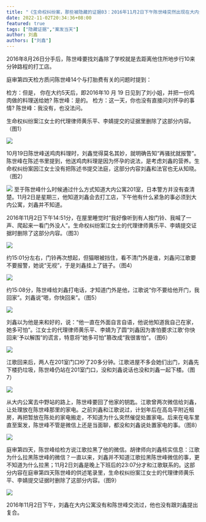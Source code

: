 ```yaml
---
title: "《生命权纠纷案，那些被隐藏的证据03：2016年11月2日下午陈世峰突然出现在大内公寓》"
date: 2022-11-02T20:34:36+08:00
featured: true
tags: ["隐藏证据","案发当天"]
author: 刘鑫
authors: ["刘鑫"]
---
```


2016年8月26日分手后，陈世峰要找刘鑫除了学校就是去距离他住所地步行10来分钟路程的打工店。

庭审第四天检方质问陈世峰14个与打胎费有关的问题时提到：

检方：但是， 你在大约5天后，即2016年10 月 19 日见到了刘小姐，并把一份鸡肉做的料理送给她?
        陈世峰：是的。
检方：这一天，你也没有直接问刘怀孕的事情?
        陈世峰：我没有，也没法问。

生命权纠纷案江女士的代理律师黄乐平、李婧提交的证据里删除了这部分内容。（图1）
<!-- ![图1](/img/posts/hidden_evidence03/1_compressed.jpg)  -->
<img src="https://db3pap007files.storage.live.com/y4mtmS69nRGNaF4gObm5qH3Kv9umNeVGDquQX1zRF-aDVtTkq87xy-BT-6LRi4kZy9wnbdWveGuy4PeOaMfDNinoCRdvBSqXcaifSWsIHQUHG3P-jgkVplM3WhLEHWRhJhVfxTigRYgHceNelrO2btiWcMAPtlB4WUhvJvHpTmY8XKdZAT6_v4vmVryf1R5ZFeE?width=864&height=1836&cropmode=none" />

10月19日陈世峰送鸡肉料理时，刘鑫觉得莫名其妙，就明确告知“再骚扰就报警”。陈世峰在陈述书里提到，他送鸡肉料理是因为怀孕的说法，是考虑刘鑫的营养。生命权纠纷案因江女士没有把陈述书提交法庭，这部分内容刘鑫和法官也无从知晓。（图2）  
<!-- ![图2](/img/posts/hidden_evidence03/2_compressed.jpg)  -->
<img src="https://db3pap007files.storage.live.com/y4mZAhidV9EBcKq9kmNndpTETz6PKxtAYLIS8XWeDIAZr_iyEbrZj_9p7Ir4l8DyXIie_2vv5PcH1kOG4MFvFOS76g3I3OCzKv6vQtFyyAq-NtOAfkxTXEHy26i1OFuFrHwjUsu-VOcXBNp7gXdHeZM-MXl10QaBJsQ74ZRWvtkpi7TvO1MtwX3N3MnaerBwvuA?width=864&height=1836&cropmode=none" />
至于陈世峰什么时候通过什么方式知道大内公寓201室，日本警方并没有查清楚。11月2日是星期三，他知道刘鑫会去打工店，下午他有什么紧急的事必须到大内公寓，刘鑫并不知道。

2016年11月2日下午14:51分，在屋里睡觉时“我好像听到有人按门铃、我喊了一声、爬起来一看门外没人”。生命权纠纷案江女士的代理律师黄乐平、李婧提交证据时删除了这部分内容。（图3）
<!-- ![图3](/img/posts/hidden_evidence03/3_compressed.jpg)  -->
<img src="https://db3pap007files.storage.live.com/y4mplZEyQ8fyhbt2DaM2zw9m7o16tRUFERHP8g_0SLx88Hhc-eEip7AAKjyNS63BiOf2lHwYKq1CE3EVw4YYEI49VyDl6-zgTjZ9T5P1cf2m1drHqJYPrXHzdCIFbhyxE1mBDYswB4U8uf9dhW594hhAIjdmq2rBkjAYUoBNx8jj2HW5TCDjPYP4BuuQsSJJVQU?width=1076&height=864&cropmode=none" />

约15:01分左右，门铃再次想起，但猫眼被挡住，看不清门外是谁，刘鑫问江歌要不要报警，她说“无视”，于是刘鑫挂上了链子。（图4）
<!-- ![图4](/img/posts/hidden_evidence03/4_compressed.jpg)  -->
<img src="https://db3pap007files.storage.live.com/y4mA4Ap7jzQJYu-Sbrdr2EdXCSoej8fOIf6ru7wPZZ5jZP8G2-pzDgh78G7IaJRruSm9x8Dt5LAClCRlTxTo5KjQw6kc0IegwBbvdaGY_gSECCq4UsTa8JWNdPSkWY3nLgPSszkDWCn_aXtXmdSHJ7wYn8jkH_BSjtVC2KY46JEUvYWZoqc1Q8Uw6ONxwHlltOl?width=1105&height=846&cropmode=none" />

约15:08分，陈世峰给刘鑫打电话，才知道门外是他，江歌说“你不要给他开门，我回家”。刘鑫说“嗯，你快回来”。（图5）
<!-- ![图5](/img/posts/hidden_evidence03/5_compressed.jpg)  -->
<img src="https://db3pap007files.storage.live.com/y4mVIYvYtw1BL3kexgrBxRVDDUuqDb72lOUCy4o8a8Itcr94QhAuNYWTlKOlqeRIfnwsJSFGfbA-jRQBXCfPR77e4nccsDiD1aBVpoRWN9Y4BydpGCdzsNyt3ssfD5GjxA69Bnqj_nUaD20Vt1khWmmfcmMNx45j8tKyjqUNeK76dllZ2JOT1h2eItpDv_5YcAH?width=733&height=1274&cropmode=none" />

刘鑫以为他是来和好的，说：“他一直在外面自言自语，他说他知道我自己在家，她多可怕”。江女士的代理律师黄乐平、李婧为了圆“刘鑫因为害怕要求江歌'你快回来'予以解围”的谎言，特意将“她多可怕”篡改成“我很害怕”。（图6）
<!-- ![图6](/img/posts/hidden_evidence03/6_compressed.jpg)  -->
<img src="https://db3pap007files.storage.live.com/y4m_iXdSxUIwFMlgrTvKPdnT5t9BgRO7X_jFTHLHzjztfax_l-Unipc3-lKzGfMHkqx7GWYmLfxT1Sy66-h-Svo8e__SYI0aOFCbolOMWRvbQYUNZY9rCDEm74NjtfoYlo0KSLgnFL_uNZrZjdOezfrlvtFsDFnYyIc1QbtaEJEpTdYWkr4Tn-pPhx_VsnMnCuG?width=864&height=1367&cropmode=none" />

江歌回来后，两人在201室门口吵了20多分钟。江歌进屋不多会她们出门，刘鑫先下楼扔垃圾，陈世峰仍站在201室门口，没和刘鑫说话也没和刘鑫一起下楼。（图7）
<!-- ![图7](/img/posts/hidden_evidence03/7_compressed.jpg)  -->
<img src="https://db3pap007files.storage.live.com/y4mctY3F5CTNZDLBoAwt1Imxz8VVLHrV6bR-voa9GxSxU9YSP1ZsFo16bx37RTVJ4Yj8vBhfwmDzbbXrqdKZ_jCj3g5dZzQYvHyVbn2eEmsnZMxy8ILMLNkt96BKnI--GfIMAPQ72FUVceWL1xEAmDYZXLq1-tsDmNDeRNZAris9wO2pH-m-PJgL_dcjmPFcmAS?width=864&height=1455&cropmode=none" />

从大内公寓去中野站的路上，陈世峰要回了他家的钥匙。江歌曾两次微信给刘鑫，让处理放在陈世峰那里的家电。之前刘鑫和江歌说过，计划年后在高岛平附近租房，再把暂放在陈处的家电搬走，不知道为什么突然催促处置家电。后来在电车里直至案发，陈世峰不管是微信上还是当面聊，都没和刘鑫说处置家电的事。（图8）
<!-- ![图8](/img/posts/hidden_evidence03/8_compressed.jpg)  -->
<img src="https://db3pap007files.storage.live.com/y4mDHT4DJ9-YVRX1W9lNNBMy-wN3xy5SDIxelr76NtEE05elcHz_xE6TgXTW4GbDITy_fi_k6qfHKAA357PT5h_7pk7vBoCknReeFz4XIB-6evbBVU4Q6qcPkbtZ0vCBvam93x8FuU1km2eSTumIC1TqS69bLHth3r-9YvPzG99T-wc3zBlu5YRp89lTRMbxabZ?width=864&height=1340&cropmode=none" />

庭审第四天，陈世峰给检方说江歌拉黑了他的微信。胡律师向刘鑫核实信息：江歌为什么拉黑陈世峰的微信？一直以来，刘鑫并不知道江歌拉黑陈世峰微信的事，更不知道为什么拉黑；11月2日刘鑫是晚上下班后的23:07分才和江歌联系的。这部分内容在庭审第四天陈世峰的供述笔录里，生命权纠纷案江女士的代理律师黄乐平、李婧提交证据时删除了这部分内容。（图9）
<!-- ![图9](/img/posts/hidden_evidence03/9_compressed.jpg)  -->
<img src="https://db3pap007files.storage.live.com/y4mOhzLiCFBe84ch8FwFr9Y80mZwkszs-R4qquoOLLM8Dg2s5nkohEEq0duu5rq3iNdZPc8C7OV_C1JbGukvmb35FIVc6K_edXAZbqyQbsz0g13i2ypASS60UZo-XIJcP27RvAfcwDas9NBip4SBnfI474z3Qzxhl7yxM4iXzwKranXI7Tst8qZpmannTX0aL3g?width=864&height=1158&cropmode=none" />

2016年11月2日下午，刘鑫在大内公寓没有和陈世峰交流过，他也没有跟刘鑫提出复合。